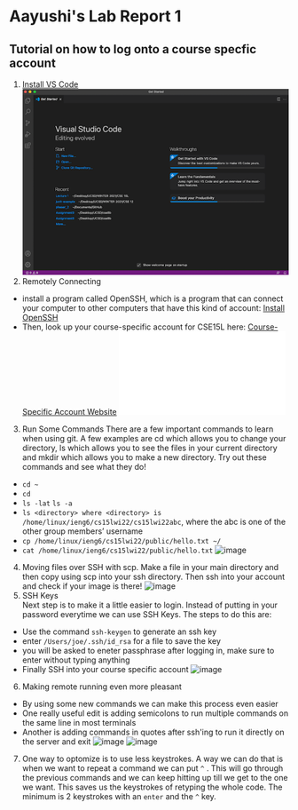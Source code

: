 # Aayushi's Lab Report 1
## Tutorial on how to log onto a course specfic account
1. [Install VS Code]( https://code.visualstudio.com)
![image](VScode.png)
2. Remotely Connecting
* install a program called OpenSSH, which is a program that can connect your computer to other computers that have this kind of account:
[Install OpenSSH](https://docs.microsoft.com/en-us/windows-server/administration/openssh/openssh_install_firstuse)
* Then, look up your course-specific account for CSE15L here:
[Course-Specific Account Website](https://sdacs.ucsd.edu/~icc/index.php)
![image](Remotely-Connecting.html)
3. Run Some Commands
There are a few important commands to learn when using git. A few examples are cd which allows you to change your directory, ls which allows you to see the files in your current directory and mkdir which allows you to make a new directory. Try out these commands and see what they do!
* ```cd ~```
* ```cd```
* ```ls -lat```
```ls -a```
* ```ls <directory> where <directory> is /home/linux/ieng6/cs15lwi22/cs15lwi22abc```, where the abc is one of the other group members’ username
* ```cp /home/linux/ieng6/cs15lwi22/public/hello.txt ~/```
* ```cat /home/linux/ieng6/cs15lwi22/public/hello.txt```
![image](runCommands.png)
 4. Moving files over SSH with scp. Make a file in your main directory and then copy using scp into your ssh directory. Then ssh into your account and check if your image is there!
![image](SCPstep.png)
 5. SSH Keys  
 Next step is to make it a little easier to login. Instead of putting in your password everytime we can use SSH Keys.
 The steps to do this are: 
 * Use the command ```ssh-keygen``` to generate an ssh key
 * enter ```/Users/joe/.ssh/id_rsa``` for a file to save the key
 * you will be asked to eneter passphrase after logging in, make sure to enter without typing anything
 * Finally SSH into your course specific account
 ![image](five.png)
 6. Making remote running even more pleasant
 * By using some new commands we can make this process even easier
 * One really useful edit is adding semicolons to run multiple commands on the same line in most terminals
 * Another is adding commands in quotes after ssh'ing to run it directly on the server and exit 
![image](six.png)
![image](sixpart2.png)
7. One way to optomize is to use less keystrokes. A way we can do that is when we want to repeat a command we can put ```^``` . This will go through the previous commands and we can keep hitting up till we get to the one we want. This saves us the keystrokes of retyping the whole code. The minimum is 2 keystrokes with an ```enter``` and the ```^``` key.
 
 
 
  
  
